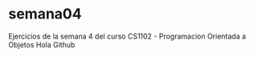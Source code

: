 # semana04
Ejercicios de la semana 4 del curso CS1102 - Programacion Orientada a Objetos
Hola Github

